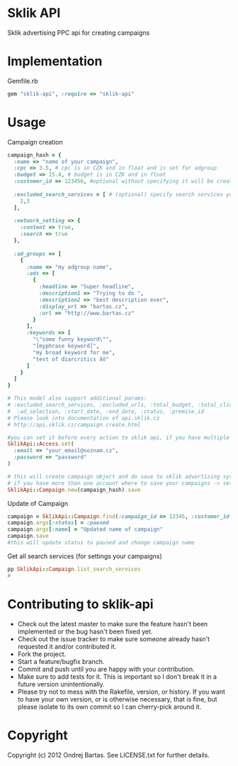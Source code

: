 # Sklik API

Sklik advertising PPC api for creating campaigns

# Implementation

Gemfile.rb
``` ruby
gem "sklik-api", :require => "sklik-api"
```



# Usage 

Campaign creation

``` ruby
campaign_hash = {
  :name => "name of your campaign",
  :cpc => 3.5, # cpc is in CZK and in float and is set for adgroup
  :budget => 15.4, # budget is in CZK and in float 
  :customer_id => 123456, #optional without specifying it will be created on logged account
  
  :excluded_search_services = [ # (optional) specify search services you don't want to use for your campaign
    2,3
  ],
  
  :network_setting => {
    :content => true,
    :search => true
  },
  
  :ad_groups => [
    {
      :name => "my adgroup name",
      :ads => [ 
        {
          :headline => "Super headline",
          :description1 => "Trying to do ",
          :description2 => "best description ever",
          :display_url => "bartas.cz",
          :url => "http://www.bartas.cz"
        }
      ],
      :keywords => [
        "\"some funny keyword\"",
        "[myphrase keyword]",
        "my broad keyword for me",
        "test of diarcritics âô"
      ]
    }
  ]
}

# This model also support additional params: 
# :excluded_search_services, :excluded_urls, :total_budget, :total_clicks, 
#  :ad_selection, :start_date, :end_date, :status, :premise_id 
# Please look into documentation of api.sklik.cz
# http://api.sklik.cz/campaign.create.html

#you can set it before every action to sklik api, if you have multiple accounts :-)
SklikApi::Access.set(
  :email => "your_email@seznam.cz",
  :password => "password"
)

# this will create campaign object and do save to sklik advertising system
# if you have more than one account where to save your campaigns -> set customer_id where campaign will be created
SklikApi::Campaign.new(campaign_hash).save
```

Update of Campaign

``` ruby
campaign = SklikApi::Campaign.find(:campaign_id => 12345, :customer_id => 12345).first #customer_id is optional
campaign.args[:status] = :paused
campaign.args[:name] = "Updated name of campaign"
campaign.save
#this will update status to paused and change campaign name
```

Get all search services (for settings your campaigns)

``` ruby
pp SklikApi::Campaign.list_search_services
#
```

# Contributing to sklik-api
 
* Check out the latest master to make sure the feature hasn't been implemented or the bug hasn't been fixed yet.
* Check out the issue tracker to make sure someone already hasn't requested it and/or contributed it.
* Fork the project.
* Start a feature/bugfix branch.
* Commit and push until you are happy with your contribution.
* Make sure to add tests for it. This is important so I don't break it in a future version unintentionally.
* Please try not to mess with the Rakefile, version, or history. If you want to have your own version, or is otherwise necessary, that is fine, but please isolate to its own commit so I can cherry-pick around it.

# Copyright

Copyright (c) 2012 Ondrej Bartas. See LICENSE.txt for
further details.

